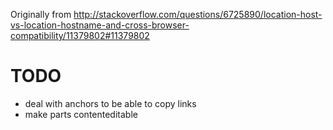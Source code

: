 Originally from http://stackoverflow.com/questions/6725890/location-host-vs-location-hostname-and-cross-browser-compatibility/11379802#11379802

TODO
===

* deal with anchors to be able to copy links
* make parts contenteditable